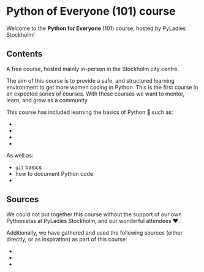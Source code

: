 # Python of Everyone (101) course

Welcome to the **Python for Everyone** (101) course, hosted by PyLadies Stockholm!

## Contents

A free course, hosted mainly in-person in the Stockholm city centre.

The aim of this course is to provide a safe, and structured learning environment to get more women coding in Python.
This is the first course in an expected series of courses.
With these courses we want to mentor, learn, and grow as a community.

This course has included learning the basics of Python 🐍 such as:

- 
-
-
-

As well as:

- `git` basics
- how to document Python code
- 

## Sources

We could not put together this course without the support of our own Pythonistas at PyLadies Stockholm, and our wonderful attendees ❤️.

Additionally, we have gathered and used the following sources (either directly, or as inspiration) as part of this course:

-
-
-
